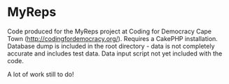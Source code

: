 MyReps
======

Code produced for the MyReps project at Coding for Democracy Cape Town (http://codingfordemocracy.org/). Requires a CakePHP installation. Database dump is included in the root directory - data is not completely accurate and includes test data. Data input script not yet included with the code.

A lot of work still to do!